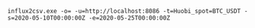 `influx2csv.exe -o= -u=http://localhost:8086 -t=Huobi_spot=BTC_USDT -s=2020-05-10T00:00:00Z -e=2020-05-25T00:00:00Z`